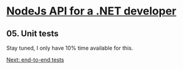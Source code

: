 # [NodeJs API for a .NET developer](https://code.waters.com/bitbucket/users/rovian/repos/nodejs-api-for-a-.net-developer)



## 05. Unit tests

Stay tuned, I only have 10% time available for this.



[Next: end-to-end tests](https://code.waters.com/bitbucket/users/rovian/repos/nodejs-api-for-a-.net-developer/browse/docs/06-e2e-tests.md)
